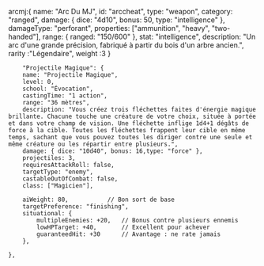    arcmj:{
        name: "Arc Du MJ",
        id: "arccheat",
        type: "weapon",
        category: "ranged",
        damage: { dice: "4d10", bonus: 50, type: "intelligence" },
        damageType: "perforant",
        properties: ["ammunition", "heavy", "two-handed"],
        range: { ranged: "150/600" },
        stat: "intelligence",
        description: "Un arc d'une grande précision, fabriqué à partir du bois d'un arbre ancien.",
        rarity :"Légendaire",
        weight :3
    }

        "Projectile Magique": {
        name: "Projectile Magique",
        level: 0,
        school: "Évocation",
        castingTime: "1 action",
        range: "36 mètres",
        description: "Vous créez trois fléchettes faites d'énergie magique brillante. Chacune touche une créature de votre choix, située à portée et dans votre champ de vision. Une fléchette inflige 1d4+1 dégâts de force à la cible. Toutes les fléchettes frappent leur cible en même temps, sachant que vous pouvez toutes les diriger contre une seule et même créature ou les répartir entre plusieurs.",
        damage: { dice: "10d40", bonus: 16,type: "force" },
        projectiles: 3,
        requiresAttackRoll: false,
        targetType: "enemy",
        castableOutOfCombat: false,
        class: ["Magicien"],
      
        aiWeight: 80,           // Bon sort de base
        targetPreference: "finishing", 
        situational: {
            multipleEnemies: +20,   // Bonus contre plusieurs ennemis
            lowHPTarget: +40,       // Excellent pour achever
            guaranteedHit: +30      // Avantage : ne rate jamais
        },
      
    },